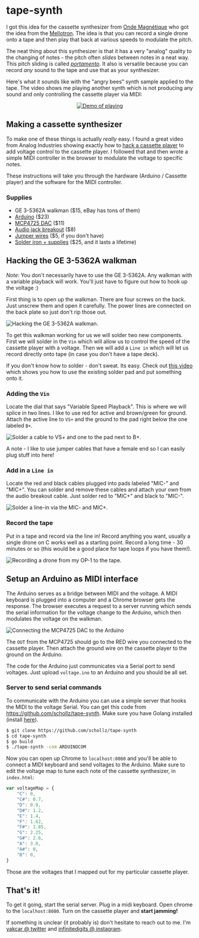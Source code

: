 # tape-synth

I got this idea for the cassette synthesizer from [Onde Magnétique](http://www.ondemagnetique.com/) who got the idea from the [Mellotron](http://www.mellotron.com/). The idea is that you can record a single drone onto a tape and then play that back at various speeds to modulate the pitch. 

The neat thing about this synthesizer is that it has a very "analog" quality to the changing of notes - the pitch often *slides* between notes in a neat way. This pitch sliding is called [*portamento*](https://en.wikipedia.org/wiki/Portamento). It also is versatile because you can record *any* sound to the tape and use that as your synthesizer.

Here's what it sounds like with the "angry bees" synth sample applied to the tape. The video shows me playing another synth which is not producing any sound and only controlling the cassette player via MIDI:


<p align="center"><a href="https://www.youtube.com/watch?v=LdBik_Zlwy0"><img src="https://img.youtube.com/vi/LdBik_Zlwy0/0.jpg" alt="Demo of playing" style="max-width:200px;"></a></p>



## Making a cassette synthesizer 


To make one of these things is actually *really* easy. I found a great video from Analog Industries showing exactly how to [hack a cassette player](https://www.youtube.com/watch?v=pF6Yegj7A9o) to add voltage control to the cassette player. I followed that and then wrote a simple MIDI controller in the browser to modulate the voltage to specific notes. 

These instructions will take you through the hardware (Arduino / Cassette player) and the software for the MIDI controller.

### Supplies

- GE 3-5362A walkman ($15, eBay has tons of them)
- [Arduino](https://www.amazon.com/gp/product/B008GRTSV6/ref=as_li_tl?ie=UTF8&camp=1789&creative=9325&creativeASIN=B008GRTSV6&linkCode=as2&tag=scholl-20&linkId=7bcd2ae0b8147ff819937b73da545cfb) ($23)
- [MCP4725 DAC](https://www.amazon.com/gp/product/B00SK8MBXI?ie=UTF8&tag=scholl-20&camp=1789&linkCode=xm2&creativeASIN=B00SK8MBXI) ($11)
- [Audio jack breakout](https://www.amazon.com/gp/product/B07Y8KR21P?ie=UTF8&tag=scholl-20&camp=1789&linkCode=xm2&creativeASIN=B07Y8KR21P) ($8)
- [Jumper wires](https://www.amazon.com/gp/product/B07GD2BWPY?ie=UTF8&tag=scholl-20&camp=1789&linkCode=xm2&creativeASIN=B07GD2BWPY) ($5, if you don't have)
- [Solder iron + supplies](https://www.amazon.com/gp/product/B07Q2B4ZY9?ie=UTF8&tag=scholl-20&camp=1789&linkCode=xm2&creativeASIN=B07Q2B4ZY9) ($25, and it lasts a lifetime)

## Hacking the GE 3-5362A walkman

_Note:_ You don't necessarily have to use the GE 3-5362A. Any walkman with a variable playback will work. You'll just have to figure out how to hook up the voltage :)

First thing is to open up the walkman. There are four screws on the back. Just unscrew them and open it carefully. The power lines are connected on the back plate so just don't rip those out.

![Hacking the GE 3-5362A walkman.](https://schollz.com/img/s1/overview.jpg)

To get this walkman working for us we will solder two new components. First we will solder in the `Vin` which will allow us to control the speed of the cassette player with a voltage. Then we will add a `Line in` which will let us record directly onto tape (in case you don't have a tape deck).

If you don't know how to solder - don't sweat. Its easy. Check out [this video](https://youtu.be/HTy9Z9LpA2U?t=1011) which shows you how to use the existing solder pad and put something onto it.

### Adding the `Vin`

Locate the dial that says "Variable Speed Playback". This is where we will splice in two lines. I like to use red for active and brown/green for ground. Attach the active line to `VS+` and the ground to the pad right below the one labeled `B+`.

![Solder a cable to VS+ and one to the pad next to B+.](https://schollz.com/img/s1/vs.jpg)

A note - I like to use jumper cables that have a female end so I can easily plug stuff into here!

### Add in a `Line in`

Locate the red and black cables plugged into pads labeled "MIC-" and "MIC+". You can solder and remove these cables and attach your own from the audio breakout cable. Just solder red to "MIC+" and black to "MIC-".

![Solder a line-in via the MIC- and MIC+.](https://schollz.com/img/s1/linein.jpg)

### Record the tape

Put in a tape and record via the line in! Record anything you want, usually a single drone on C works well as a starting point. Record a long time - 30 minutes or so (this would be a good place for tape loops if you have them!).

![Recording a drone from my OP-1 to the tape.](https://schollz.com/img/s1/rec.jpg)

## Setup an Arduino as MIDI interface

The Arduino serves as a bridge between MIDI and the voltage. A MIDI keyboard is plugged into a computer and a Chrome browser gets the response. The browser executes a request to a server running which sends the serial information for the voltage change to the Arduino, which then modulates the voltage on the walkman.

![Connecting the MCP4725 DAC to the Arduino](https://schollz.com/img/s1/arduino.png)

The `OUT` from the MCP4725 should go to the RED wire you connected to the cassette player. Then attach the ground wire on the cassette player to the ground on the Arduino.

The code for the Arduino just communicates via a Serial port to send voltages. Just upload `voltage.ino` to an Arduino and you should be all set.

### Server to send serial commands

To communicate with the Arduino you can use a simple server that hooks the MIDI to the voltage Serial. You can get this code from https://github.com/schollz/tape-synth. Make sure you have Golang installed (install [here](https://golang.org/dl/)).

```bash
$ git clone https://github.com/schollz/tape-synth
$ cd tape-synth
$ go build  
$ ./tape-synth -com ARDUINOCOM
```

Now you can open up Chrome to `localhost:8080` and you'll be able to connect a MIDI keyboard and send voltages to the Arduino. Make sure to edit the voltage map to tune each note of the cassette synthesizer, in `index.html`:

```javascript
var voltageMap = {
    "C": 0,
    "C#": 0.7,
    "D": 0.9,
    "D#": 1.2,
    "E": 1.4,
    "F": 1.62,
    "F#": 1.85,
    "G": 2.25,
    "G#": 2.6,
    "A": 3.0,
    "A#": 0,
    "B": 0,
}
```

Those are the voltages that I mapped out for my particular cassette player.

## That's it!

To get it going, start the serial server. Plug in a midi keyboard. Open chrome to the `localhost:8080`. Turn on the cassette player and **start jamming!**

If something is unclear (it probably is) don't hesitate to reach out to me. I'm [yakcar @ twitter](https://twitter.com/yakczar) and [infinitedigits @ instagram](https://instagram.com/infinitedigits).